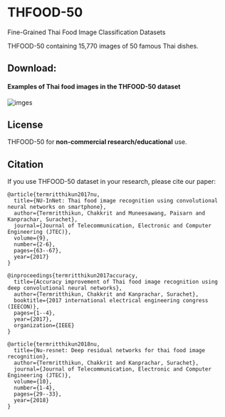 # THFOOD-50
Fine-Grained Thai Food Image Classification Datasets

THFOOD-50 containing 15,770 images of 50 famous Thai dishes.

## Download:


#### Examples of Thai food images in the THFOOD-50 dataset
![imges](https://raw.githubusercontent.com/chakkritte/NU-InNet/master/images/THFOOD.png)

## License

THFOOD-50 for **non-commercial research/educational** use.

## Citation

If you use THFOOD-50 dataset in your research, please cite our paper:

    @article{termritthikun2017nu,
      title={NU-InNet: Thai food image recognition using convolutional neural networks on smartphone},
      author={Termritthikun, Chakkrit and Muneesawang, Paisarn and Kanprachar, Surachet},
      journal={Journal of Telecommunication, Electronic and Computer Engineering (JTEC)},
      volume={9},
      number={2-6},
      pages={63--67},
      year={2017}
    }
    
    @inproceedings{termritthikun2017accuracy,
      title={Accuracy improvement of Thai food image recognition using deep convolutional neural networks},
      author={Termritthikun, Chakkrit and Kanprachar, Surachet},
      booktitle={2017 international electrical engineering congress (IEECON)},
      pages={1--4},
      year={2017},
      organization={IEEE}
    }
    
    @article{termritthikun2018nu,
      title={Nu-resnet: Deep residual networks for thai food image recognition},
      author={Termritthikun, Chakkrit and Kanprachar, Surachet},
      journal={Journal of Telecommunication, Electronic and Computer Engineering (JTEC)},
      volume={10},
      number={1-4},
      pages={29--33},
      year={2018}
    }
